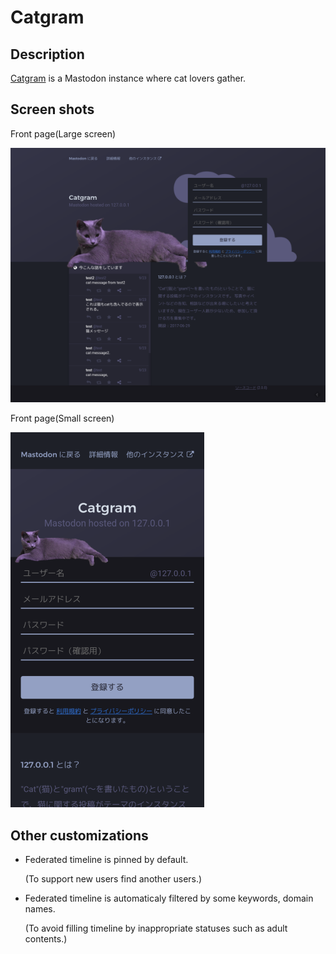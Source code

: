 Catgram
========

## Description
[Catgram](https://catgram.jp) is a Mastodon instance where cat lovers gather.

## Screen shots

Front page(Large screen)

![laptop](./docs/catgram/catgram_front_laptop.png)

Front page(Small screen)

![sp](./docs/catgram/catgram_front_sp.png)


## Other customizations

* Federated timeline is pinned by default.

  (To support new users find another users.)

* Federated timeline is automaticaly filtered by some keywords, domain names.

  (To avoid filling timeline by inappropriate statuses such as adult contents.)
